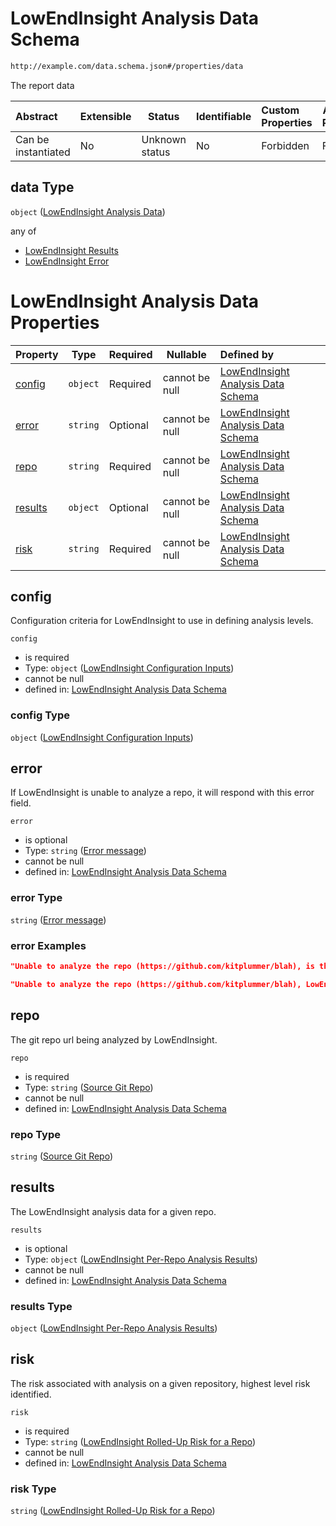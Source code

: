 # LowEndInsight Analysis Data Schema

```txt
http://example.com/data.schema.json#/properties/data
```

The report data


| Abstract            | Extensible | Status         | Identifiable | Custom Properties | Additional Properties | Access Restrictions | Defined In                                                                        |
| :------------------ | ---------- | -------------- | ------------ | :---------------- | --------------------- | ------------------- | --------------------------------------------------------------------------------- |
| Can be instantiated | No         | Unknown status | No           | Forbidden         | Forbidden             | none                | [data.schema.json\*](../../out/schema/v1/data.schema.json "open original schema") |

## data Type

`object` ([LowEndInsight Analysis Data](data-properties-lowendinsight-analysis-data.md))

any of

-   [LowEndInsight Results](data-properties-lowendinsight-analysis-data-anyof-lowendinsight-results.md "check type definition")
-   [LowEndInsight Error](data-properties-lowendinsight-analysis-data-anyof-lowendinsight-error.md "check type definition")

# LowEndInsight Analysis Data Properties

| Property            | Type     | Required | Nullable       | Defined by                                                                                                                                                                                                             |
| :------------------ | -------- | -------- | -------------- | :--------------------------------------------------------------------------------------------------------------------------------------------------------------------------------------------------------------------- |
| [config](#config)   | `object` | Required | cannot be null | [LowEndInsight Analysis Data Schema](data-properties-lowendinsight-analysis-data-properties-lowendinsight-configuration-inputs.md "http&#x3A;//example.com/data.schema.json#/properties/data/properties/config")       |
| [error](#error)     | `string` | Optional | cannot be null | [LowEndInsight Analysis Data Schema](data-properties-lowendinsight-analysis-data-properties-error-message.md "http&#x3A;//example.com/data.schema.json#/properties/data/properties/error")                             |
| [repo](#repo)       | `string` | Required | cannot be null | [LowEndInsight Analysis Data Schema](data-properties-lowendinsight-analysis-data-properties-source-git-repo.md "http&#x3A;//example.com/data.schema.json#/properties/data/properties/repo")                            |
| [results](#results) | `object` | Optional | cannot be null | [LowEndInsight Analysis Data Schema](data-properties-lowendinsight-analysis-data-properties-lowendinsight-per-repo-analysis-results.md "http&#x3A;//example.com/data.schema.json#/properties/data/properties/results") |
| [risk](#risk)       | `string` | Required | cannot be null | [LowEndInsight Analysis Data Schema](data-properties-lowendinsight-analysis-data-properties-lowendinsight-rolled-up-risk-for-a-repo.md "http&#x3A;//example.com/data.schema.json#/properties/data/properties/risk")    |

## config

Configuration criteria for LowEndInsight to use in defining analysis levels.


`config`

-   is required
-   Type: `object` ([LowEndInsight Configuration Inputs](data-properties-lowendinsight-analysis-data-properties-lowendinsight-configuration-inputs.md))
-   cannot be null
-   defined in: [LowEndInsight Analysis Data Schema](data-properties-lowendinsight-analysis-data-properties-lowendinsight-configuration-inputs.md "http&#x3A;//example.com/data.schema.json#/properties/data/properties/config")

### config Type

`object` ([LowEndInsight Configuration Inputs](data-properties-lowendinsight-analysis-data-properties-lowendinsight-configuration-inputs.md))

## error

If LowEndInsight is unable to analyze a repo, it will respond with this error field.


`error`

-   is optional
-   Type: `string` ([Error message](data-properties-lowendinsight-analysis-data-properties-error-message.md))
-   cannot be null
-   defined in: [LowEndInsight Analysis Data Schema](data-properties-lowendinsight-analysis-data-properties-error-message.md "http&#x3A;//example.com/data.schema.json#/properties/data/properties/error")

### error Type

`string` ([Error message](data-properties-lowendinsight-analysis-data-properties-error-message.md))

### error Examples

```json
"Unable to analyze the repo (https://github.com/kitplummer/blah), is this a valid Git repo URL?"
```

```json
"Unable to analyze the repo (https://github.com/kitplummer/blah), LowEndInsight configuration not found."
```

## repo

The git repo url being analyzed by LowEndInsight.


`repo`

-   is required
-   Type: `string` ([Source Git Repo](data-properties-lowendinsight-analysis-data-properties-source-git-repo.md))
-   cannot be null
-   defined in: [LowEndInsight Analysis Data Schema](data-properties-lowendinsight-analysis-data-properties-source-git-repo.md "http&#x3A;//example.com/data.schema.json#/properties/data/properties/repo")

### repo Type

`string` ([Source Git Repo](data-properties-lowendinsight-analysis-data-properties-source-git-repo.md))

## results

The LowEndInsight analysis data for a given repo.


`results`

-   is optional
-   Type: `object` ([LowEndInsight Per-Repo Analysis Results](data-properties-lowendinsight-analysis-data-properties-lowendinsight-per-repo-analysis-results.md))
-   cannot be null
-   defined in: [LowEndInsight Analysis Data Schema](data-properties-lowendinsight-analysis-data-properties-lowendinsight-per-repo-analysis-results.md "http&#x3A;//example.com/data.schema.json#/properties/data/properties/results")

### results Type

`object` ([LowEndInsight Per-Repo Analysis Results](data-properties-lowendinsight-analysis-data-properties-lowendinsight-per-repo-analysis-results.md))

## risk

The risk associated with analysis on a given repository, highest level risk identified.


`risk`

-   is required
-   Type: `string` ([LowEndInsight Rolled-Up Risk for a Repo](data-properties-lowendinsight-analysis-data-properties-lowendinsight-rolled-up-risk-for-a-repo.md))
-   cannot be null
-   defined in: [LowEndInsight Analysis Data Schema](data-properties-lowendinsight-analysis-data-properties-lowendinsight-rolled-up-risk-for-a-repo.md "http&#x3A;//example.com/data.schema.json#/properties/data/properties/risk")

### risk Type

`string` ([LowEndInsight Rolled-Up Risk for a Repo](data-properties-lowendinsight-analysis-data-properties-lowendinsight-rolled-up-risk-for-a-repo.md))
